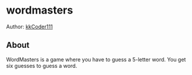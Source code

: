 # wordmasters
Author: [kkCoder111](https://github.com/kkCoder111)
## About
WordMasters is a game where you have to guess a 5-letter word. You get six guesses to guess a word.